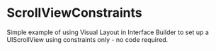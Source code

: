 # ScrollViewConstraints

Simple example of using Visual Layout in Interface Builder to set up a UIScrollView using constraints only - no code required.
